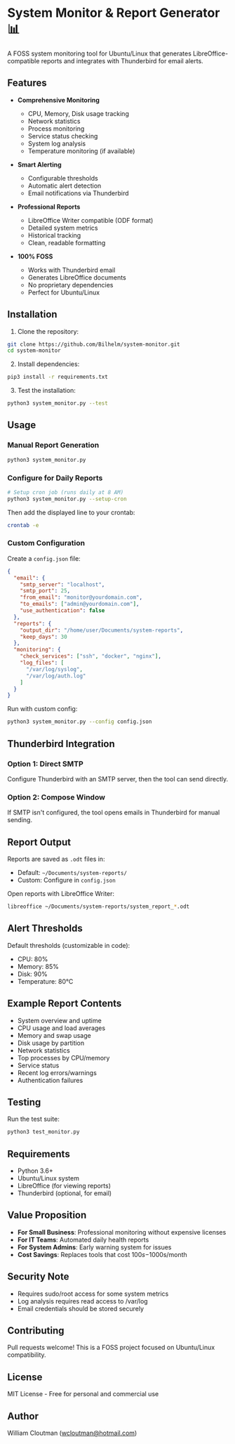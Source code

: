 # System Monitor & Report Generator 📊

A FOSS system monitoring tool for Ubuntu/Linux that generates LibreOffice-compatible reports and integrates with Thunderbird for email alerts.

## Features

- **Comprehensive Monitoring**
  - CPU, Memory, Disk usage tracking
  - Network statistics
  - Process monitoring
  - Service status checking
  - System log analysis
  - Temperature monitoring (if available)

- **Smart Alerting**
  - Configurable thresholds
  - Automatic alert detection
  - Email notifications via Thunderbird

- **Professional Reports**
  - LibreOffice Writer compatible (ODF format)
  - Detailed system metrics
  - Historical tracking
  - Clean, readable formatting

- **100% FOSS**
  - Works with Thunderbird email
  - Generates LibreOffice documents
  - No proprietary dependencies
  - Perfect for Ubuntu/Linux

## Installation

1. Clone the repository:
```bash
git clone https://github.com/Bilhelm/system-monitor.git
cd system-monitor
```

2. Install dependencies:
```bash
pip3 install -r requirements.txt
```

3. Test the installation:
```bash
python3 system_monitor.py --test
```

## Usage

### Manual Report Generation
```bash
python3 system_monitor.py
```

### Configure for Daily Reports
```bash
# Setup cron job (runs daily at 8 AM)
python3 system_monitor.py --setup-cron
```

Then add the displayed line to your crontab:
```bash
crontab -e
```

### Custom Configuration

Create a `config.json` file:
```json
{
  "email": {
    "smtp_server": "localhost",
    "smtp_port": 25,
    "from_email": "monitor@yourdomain.com",
    "to_emails": ["admin@yourdomain.com"],
    "use_authentication": false
  },
  "reports": {
    "output_dir": "/home/user/Documents/system-reports",
    "keep_days": 30
  },
  "monitoring": {
    "check_services": ["ssh", "docker", "nginx"],
    "log_files": [
      "/var/log/syslog",
      "/var/log/auth.log"
    ]
  }
}
```

Run with custom config:
```bash
python3 system_monitor.py --config config.json
```

## Thunderbird Integration

### Option 1: Direct SMTP
Configure Thunderbird with an SMTP server, then the tool can send directly.

### Option 2: Compose Window
If SMTP isn't configured, the tool opens emails in Thunderbird for manual sending.

## Report Output

Reports are saved as `.odt` files in:
- Default: `~/Documents/system-reports/`
- Custom: Configure in `config.json`

Open reports with LibreOffice Writer:
```bash
libreoffice ~/Documents/system-reports/system_report_*.odt
```

## Alert Thresholds

Default thresholds (customizable in code):
- CPU: 80%
- Memory: 85%
- Disk: 90%
- Temperature: 80°C

## Example Report Contents

- System overview and uptime
- CPU usage and load averages
- Memory and swap usage
- Disk usage by partition
- Network statistics
- Top processes by CPU/memory
- Service status
- Recent log errors/warnings
- Authentication failures

## Testing

Run the test suite:
```bash
python3 test_monitor.py
```

## Requirements

- Python 3.6+
- Ubuntu/Linux system
- LibreOffice (for viewing reports)
- Thunderbird (optional, for email)

## Value Proposition

- **For Small Business**: Professional monitoring without expensive licenses
- **For IT Teams**: Automated daily health reports
- **For System Admins**: Early warning system for issues
- **Cost Savings**: Replaces tools that cost $100s-$1000s/month

## Security Note

- Requires sudo/root access for some system metrics
- Log analysis requires read access to /var/log
- Email credentials should be stored securely

## Contributing

Pull requests welcome! This is a FOSS project focused on Ubuntu/Linux compatibility.

## License

MIT License - Free for personal and commercial use

## Author

William Cloutman (wcloutman@hotmail.com)